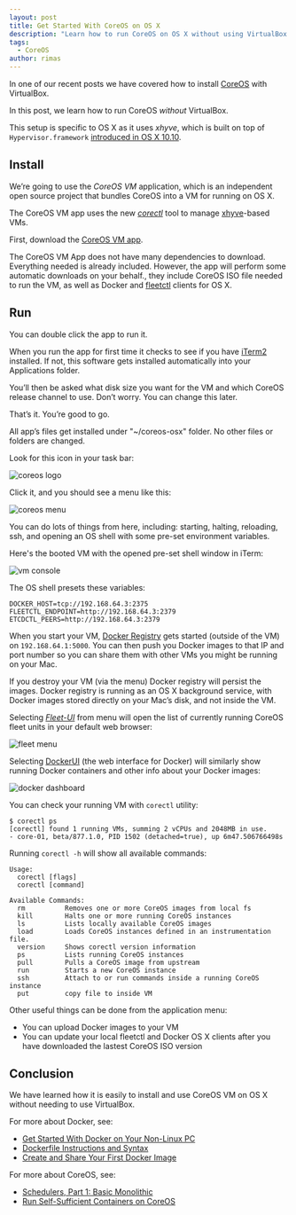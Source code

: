 ```yaml
---
layout: post
title: Get Started With CoreOS on OS X
description: "Learn how to run CoreOS on OS X without using VirtualBox."
tags:
  - CoreOS
author: rimas
---
```


In one of our recent posts we have covered how to install [CoreOS](https://deis.com/blog/2015/coreos-on-virtualbox) with VirtualBox.

In this post, we learn how to run CoreOS *without* VirtualBox.

This setup is specific to OS X as it uses *xhyve*, which is built on top of `Hypervisor.framework` [introduced in OS X 10.10](https://developer.apple.com/library/mac/releasenotes/MacOSX/WhatsNewInOSX/Articles/MacOSX10_10.html).

## Install

We’re going to use the *CoreOS VM* application, which is an independent open source project that bundles CoreOS into a VM for running on OS X.

The CoreOS VM app uses the new [*corectl*](https://github.com/TheNewNormal/corectl) tool to manage [xhyve](https://github.com/mist64/xhyve)-based VMs.

First, download the [CoreOS VM app](https://github.com/TheNewNormal/coreos-osx).

The CoreOS VM App does not have many dependencies to download. Everything needed is already included. However, the app will perform some automatic downloads on your behalf., they include CoreOS ISO file needed to run the VM, as well as Docker and [fleetctl](https://coreos.com/fleet/docs/latest/using-the-client.html) clients for OS X.

<!--more-->

## Run

You can double click the app to run it. 

When you run the app for first time it checks to see if you have [iTerm2](http://www.iterm2.com) installed. If not, this software gets installed automatically into your Applications folder.

You’ll then be asked what disk size you want for the VM and which CoreOS release channel to use. Don’t worry. You can change this later.

That’s it. You’re good to go.

All app’s files get installed under "~/coreos-osx" folder. No other files or folders are changed.

Look for this icon in your task bar:

![coreos logo](/images/blog-images/coreos-vm-0.png) 

Click it, and you should see a menu like this:

![coreos menu](/images/blog-images/coreos-vm-1.png) 

You can do lots of things from here, including: starting, halting, reloading, ssh, and opening an OS shell with some pre-set environment variables.

Here's the booted VM with the opened pre-set shell window in iTerm:

![vm console](/images/blog-images/coreos-vm-2.png) 

The OS shell presets these variables:

```
DOCKER_HOST=tcp://192.168.64.3:2375
FLEETCTL_ENDPOINT=http://192.168.64.3:2379
ETCDCTL_PEERS=http://192.168.64.3:2379
```

When you start your VM, [Docker Registry](https://github.com/docker/distribution) gets started (outside of the VM) on `192.168.64.1:5000`. You can then push you Docker images to that IP and port number so you can share them with other VMs you might be running on your Mac.

If you destroy your VM (via the menu) Docker registry will persist the images. Docker registry is running as an OS X background service, with Docker images stored directly on your Mac’s disk, and not inside the VM.

Selecting [*Fleet-UI*](http://fleetui.com) from menu will open the list of currently running CoreOS fleet units in your default web browser:

![fleet menu](/images/blog-images/coreos-vm-3.png) 

Selecting [DockerUI](https://github.com/crosbymichael/dockerui) (the web interface for Docker) will similarly show running Docker containers and other info about your Docker images:

![docker dashboard](/images/blog-images/coreos-vm-4.png) 

You can check your running VM with `corectl` utility:

```
$ corectl ps 
[corectl] found 1 running VMs, summing 2 vCPUs and 2048MB in use.
- core-01, beta/877.1.0, PID 1502 (detached=true), up 6m47.506766498s
```

Running `corectl -h` will show all available commands:

```
Usage:
  corectl [flags]
  corectl [command]

Available Commands:
  rm          Removes one or more CoreOS images from local fs
  kill        Halts one or more running CoreOS instances
  ls          Lists locally available CoreOS images
  load        Loads CoreOS instances defined in an instrumentation file.
  version     Shows corectl version information
  ps          Lists running CoreOS instances
  pull        Pulls a CoreOS image from upstream
  run         Starts a new CoreOS instance
  ssh         Attach to or run commands inside a running CoreOS instance
  put         copy file to inside VM
```

Other useful things can be done from the application menu:

- You can upload Docker images to your VM
- You can update your local fleetctl and Docker OS X clients after you have downloaded the lastest CoreOS ISO version

## Conclusion

We have learned how it is easily to install and use CoreOS VM on OS X without needing to use VirtualBox.

For more about Docker, see:

- [Get Started With Docker on Your Non-Linux PC](https://deis.com/blog/2015/get-started-with-docker-on-your-non-linux-pc)
- [Dockerfile Instructions and Syntax](https://deis.com/blog/2015/dockerfile-instructions-syntax)
- [Create and Share Your First Docker Image](https://deis.com/blog/2015/creating-sharing-first-docker-image)

For more about CoreOS, see:

- [Schedulers, Part 1: Basic Monolithic](https://deis.com/blog/2015/schedulers-pt1-basic-monolithic)
- [Run Self-Sufficient Containers on CoreOS](https://deis.com/blog/2015/run-self-sufficient-containers-coreos)

